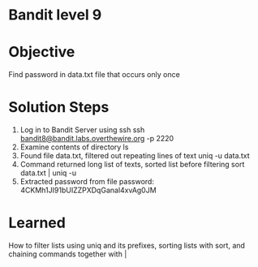 # Bandit level 9

# Objective
Find password in data.txt file that occurs only once

# Solution Steps
1. Log in to Bandit Server using ssh
    ssh bandit8@bandit.labs.overthewire.org -p 2220
2. Examine contents of directory
    ls
3. Found file data.txt, filtered out repeating lines of text
    uniq -u data.txt
4. Command returned long list of texts, sorted list before filtering
    sort data.txt | uniq -u
5. Extracted password from file
    password: 4CKMh1JI91bUIZZPXDqGanal4xvAg0JM

# Learned
How to filter lists using uniq and its prefixes, sorting lists with sort, and chaining commands together with |